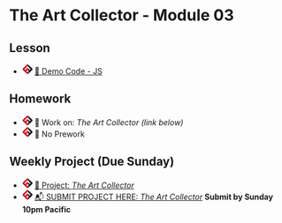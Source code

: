 # The Art Collector - Module 03

## Lesson
<!-- - ![FSA](/logo.png) [📺 Lecture]() -->
- ![FSA](/logo.png) [👾 Demo Code - JS](review.js)

## Homework
- ![FSA](/logo.png) 🔬 Work on: *The Art Collector (link below)*
- ![FSA](/logo.png) 📖 No Prework

## Weekly Project (Due Sunday)
- ![FSA](/logo.png) [🔬 Project: *The Art Collector*](https://learn.fullstackacademy.com/workshop/5e7ced45fdcff90004c0b4e1/content/5e7ced45fdcff90004c0b4f3/text)
- ![FSA](/logo.png) [📬 SUBMIT PROJECT HERE: *The Art Collector*](https://forms.gle/HaNPU9o5ShqGcQBL8) __Submit by Sunday 10pm Pacific__

